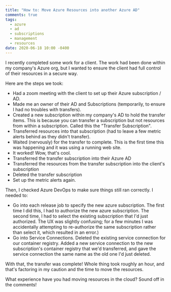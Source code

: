 ```yaml
---
title: "How to: Move Azure Resources into another Azure AD"
comments: true
tags:
  - azure
  - ad
  - subscriptions
  - management
  - resources
date: 2020-06-18 10:00 -0400
---
```

I recently completed some work for a client. The work had been done within my company's Azure org, but I wanted to ensure the client had full control of their resources in a secure way.

Here are the steps we took:

* Had a zoom meeting with the client to set up their Azure subscription / AD.
* Made me an owner of their AD and Subscriptions (temporarily, to ensure I had no troubles with transfers).
* Created a new subscription within my company's AD to hold the transfer items. This is because you can transfer a subscription but not resources from within a subscription. Called this the "Transfer Subscription".
* Transferred resources into that subscription (had to leave a few metric alerts behind as they didn't transfer).
* Waited (nervously) for the transfer to complete. This is the first time this was happening and it was using a running web site.
* It worked! Wow, that's cool.
* Transferred the transfer subscription into their Azure AD
* Transferred the resources from the transfer subscription into the client's subscription
* Deleted the transfer subscription
* Set up the metric alerts again.

Then, I checked Azure DevOps to make sure things still ran correctly. I needed to:

* Go into each release job to specify the new azure subscription. The first time I did this, I had to authorize the new azure subscription. The second time, I had to select the existing subscription that I'd just authorized. The UX was slightly confusing; for a few minutes I was accidentally attempting to re-authorize the same subscription rather than select it, which resulted in an error.)
* Go into Service Connections. Deleted the existing service connection for our container registry. Added a new service connection to the new subscription's container registry that we'd transferred, and gave the service connection the same name as the old one I'd just deleted.

With that, the transfer was complete! Whole thing took roughly an hour, and that's factoring in my caution and the time to move the resources.

What experience have you had moving resources in the cloud? Sound off in the comments!
